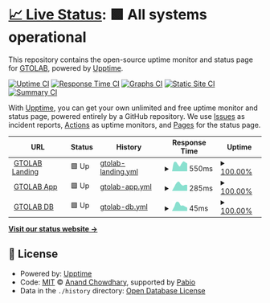 # [📈 Live Status](https://GTOLAB.github.io/upptime): <!--live status--> **🟩 All systems operational**

This repository contains the open-source uptime monitor and status page for [GTOLAB](https://GTOLAB.github.io/upptime), powered by [Upptime](https://github.com/upptime/upptime).

[![Uptime CI](https://github.com/GTOLAB/upptime/workflows/Uptime%20CI/badge.svg)](https://github.com/GTOLAB/upptime/actions?query=workflow%3A%22Uptime+CI%22)
[![Response Time CI](https://github.com/GTOLAB/upptime/workflows/Response%20Time%20CI/badge.svg)](https://github.com/GTOLAB/upptime/actions?query=workflow%3A%22Response+Time+CI%22)
[![Graphs CI](https://github.com/GTOLAB/upptime/workflows/Graphs%20CI/badge.svg)](https://github.com/GTOLAB/upptime/actions?query=workflow%3A%22Graphs+CI%22)
[![Static Site CI](https://github.com/GTOLAB/upptime/workflows/Static%20Site%20CI/badge.svg)](https://github.com/GTOLAB/upptime/actions?query=workflow%3A%22Static+Site+CI%22)
[![Summary CI](https://github.com/GTOLAB/upptime/workflows/Summary%20CI/badge.svg)](https://github.com/GTOLAB/upptime/actions?query=workflow%3A%22Summary+CI%22)

With [Upptime](https://upptime.js.org), you can get your own unlimited and free uptime monitor and status page, powered entirely by a GitHub repository. We use [Issues](https://github.com/GTOLAB/upptime/issues) as incident reports, [Actions](https://github.com/GTOLAB/upptime/actions) as uptime monitors, and [Pages](https://GTOLAB.github.io/upptime) for the status page.

<!--start: status pages-->
<!-- This summary is generated by Upptime (https://github.com/upptime/upptime) -->
<!-- Do not edit this manually, your changes will be overwritten -->
<!-- prettier-ignore -->
| URL | Status | History | Response Time | Uptime |
| --- | ------ | ------- | ------------- | ------ |
| <img alt="" src="https://icons.duckduckgo.com/ip3/www.gtolab.com.ico" height="13"> [GTOLAB Landing](https://www.gtolab.com) | 🟩 Up | [gtolab-landing.yml](https://github.com/GTOLAB/upptime/commits/HEAD/history/gtolab-landing.yml) | <details><summary><img alt="Response time graph" src="./graphs/gtolab-landing/response-time-week.png" height="20"> 550ms</summary><br><a href="https://GTOLAB.github.io/upptime/history/gtolab-landing"><img alt="Response time 507" src="https://img.shields.io/endpoint?url=https%3A%2F%2Fraw.githubusercontent.com%2FGTOLAB%2Fupptime%2FHEAD%2Fapi%2Fgtolab-landing%2Fresponse-time.json"></a><br><a href="https://GTOLAB.github.io/upptime/history/gtolab-landing"><img alt="24-hour response time 534" src="https://img.shields.io/endpoint?url=https%3A%2F%2Fraw.githubusercontent.com%2FGTOLAB%2Fupptime%2FHEAD%2Fapi%2Fgtolab-landing%2Fresponse-time-day.json"></a><br><a href="https://GTOLAB.github.io/upptime/history/gtolab-landing"><img alt="7-day response time 550" src="https://img.shields.io/endpoint?url=https%3A%2F%2Fraw.githubusercontent.com%2FGTOLAB%2Fupptime%2FHEAD%2Fapi%2Fgtolab-landing%2Fresponse-time-week.json"></a><br><a href="https://GTOLAB.github.io/upptime/history/gtolab-landing"><img alt="30-day response time 505" src="https://img.shields.io/endpoint?url=https%3A%2F%2Fraw.githubusercontent.com%2FGTOLAB%2Fupptime%2FHEAD%2Fapi%2Fgtolab-landing%2Fresponse-time-month.json"></a><br><a href="https://GTOLAB.github.io/upptime/history/gtolab-landing"><img alt="1-year response time 507" src="https://img.shields.io/endpoint?url=https%3A%2F%2Fraw.githubusercontent.com%2FGTOLAB%2Fupptime%2FHEAD%2Fapi%2Fgtolab-landing%2Fresponse-time-year.json"></a></details> | <details><summary><a href="https://GTOLAB.github.io/upptime/history/gtolab-landing">100.00%</a></summary><a href="https://GTOLAB.github.io/upptime/history/gtolab-landing"><img alt="All-time uptime 99.97%" src="https://img.shields.io/endpoint?url=https%3A%2F%2Fraw.githubusercontent.com%2FGTOLAB%2Fupptime%2FHEAD%2Fapi%2Fgtolab-landing%2Fuptime.json"></a><br><a href="https://GTOLAB.github.io/upptime/history/gtolab-landing"><img alt="24-hour uptime 100.00%" src="https://img.shields.io/endpoint?url=https%3A%2F%2Fraw.githubusercontent.com%2FGTOLAB%2Fupptime%2FHEAD%2Fapi%2Fgtolab-landing%2Fuptime-day.json"></a><br><a href="https://GTOLAB.github.io/upptime/history/gtolab-landing"><img alt="7-day uptime 100.00%" src="https://img.shields.io/endpoint?url=https%3A%2F%2Fraw.githubusercontent.com%2FGTOLAB%2Fupptime%2FHEAD%2Fapi%2Fgtolab-landing%2Fuptime-week.json"></a><br><a href="https://GTOLAB.github.io/upptime/history/gtolab-landing"><img alt="30-day uptime 100.00%" src="https://img.shields.io/endpoint?url=https%3A%2F%2Fraw.githubusercontent.com%2FGTOLAB%2Fupptime%2FHEAD%2Fapi%2Fgtolab-landing%2Fuptime-month.json"></a><br><a href="https://GTOLAB.github.io/upptime/history/gtolab-landing"><img alt="1-year uptime 99.97%" src="https://img.shields.io/endpoint?url=https%3A%2F%2Fraw.githubusercontent.com%2FGTOLAB%2Fupptime%2FHEAD%2Fapi%2Fgtolab-landing%2Fuptime-year.json"></a></details>
| <img alt="" src="https://icons.duckduckgo.com/ip3/app.gtolab.com.ico" height="13"> [GTOLAB App](https://app.gtolab.com) | 🟩 Up | [gtolab-app.yml](https://github.com/GTOLAB/upptime/commits/HEAD/history/gtolab-app.yml) | <details><summary><img alt="Response time graph" src="./graphs/gtolab-app/response-time-week.png" height="20"> 285ms</summary><br><a href="https://GTOLAB.github.io/upptime/history/gtolab-app"><img alt="Response time 329" src="https://img.shields.io/endpoint?url=https%3A%2F%2Fraw.githubusercontent.com%2FGTOLAB%2Fupptime%2FHEAD%2Fapi%2Fgtolab-app%2Fresponse-time.json"></a><br><a href="https://GTOLAB.github.io/upptime/history/gtolab-app"><img alt="24-hour response time 265" src="https://img.shields.io/endpoint?url=https%3A%2F%2Fraw.githubusercontent.com%2FGTOLAB%2Fupptime%2FHEAD%2Fapi%2Fgtolab-app%2Fresponse-time-day.json"></a><br><a href="https://GTOLAB.github.io/upptime/history/gtolab-app"><img alt="7-day response time 285" src="https://img.shields.io/endpoint?url=https%3A%2F%2Fraw.githubusercontent.com%2FGTOLAB%2Fupptime%2FHEAD%2Fapi%2Fgtolab-app%2Fresponse-time-week.json"></a><br><a href="https://GTOLAB.github.io/upptime/history/gtolab-app"><img alt="30-day response time 341" src="https://img.shields.io/endpoint?url=https%3A%2F%2Fraw.githubusercontent.com%2FGTOLAB%2Fupptime%2FHEAD%2Fapi%2Fgtolab-app%2Fresponse-time-month.json"></a><br><a href="https://GTOLAB.github.io/upptime/history/gtolab-app"><img alt="1-year response time 329" src="https://img.shields.io/endpoint?url=https%3A%2F%2Fraw.githubusercontent.com%2FGTOLAB%2Fupptime%2FHEAD%2Fapi%2Fgtolab-app%2Fresponse-time-year.json"></a></details> | <details><summary><a href="https://GTOLAB.github.io/upptime/history/gtolab-app">100.00%</a></summary><a href="https://GTOLAB.github.io/upptime/history/gtolab-app"><img alt="All-time uptime 100.00%" src="https://img.shields.io/endpoint?url=https%3A%2F%2Fraw.githubusercontent.com%2FGTOLAB%2Fupptime%2FHEAD%2Fapi%2Fgtolab-app%2Fuptime.json"></a><br><a href="https://GTOLAB.github.io/upptime/history/gtolab-app"><img alt="24-hour uptime 100.00%" src="https://img.shields.io/endpoint?url=https%3A%2F%2Fraw.githubusercontent.com%2FGTOLAB%2Fupptime%2FHEAD%2Fapi%2Fgtolab-app%2Fuptime-day.json"></a><br><a href="https://GTOLAB.github.io/upptime/history/gtolab-app"><img alt="7-day uptime 100.00%" src="https://img.shields.io/endpoint?url=https%3A%2F%2Fraw.githubusercontent.com%2FGTOLAB%2Fupptime%2FHEAD%2Fapi%2Fgtolab-app%2Fuptime-week.json"></a><br><a href="https://GTOLAB.github.io/upptime/history/gtolab-app"><img alt="30-day uptime 100.00%" src="https://img.shields.io/endpoint?url=https%3A%2F%2Fraw.githubusercontent.com%2FGTOLAB%2Fupptime%2FHEAD%2Fapi%2Fgtolab-app%2Fuptime-month.json"></a><br><a href="https://GTOLAB.github.io/upptime/history/gtolab-app"><img alt="1-year uptime 100.00%" src="https://img.shields.io/endpoint?url=https%3A%2F%2Fraw.githubusercontent.com%2FGTOLAB%2Fupptime%2FHEAD%2Fapi%2Fgtolab-app%2Fuptime-year.json"></a></details>
| <img alt="" src="https://icons.duckduckgo.com/ip3/app.gtolab.com.ico" height="13"> [GTOLAB DB](https://app.gtolab.com/api/health) | 🟩 Up | [gtolab-db.yml](https://github.com/GTOLAB/upptime/commits/HEAD/history/gtolab-db.yml) | <details><summary><img alt="Response time graph" src="./graphs/gtolab-db/response-time-week.png" height="20"> 45ms</summary><br><a href="https://GTOLAB.github.io/upptime/history/gtolab-db"><img alt="Response time 59" src="https://img.shields.io/endpoint?url=https%3A%2F%2Fraw.githubusercontent.com%2FGTOLAB%2Fupptime%2FHEAD%2Fapi%2Fgtolab-db%2Fresponse-time.json"></a><br><a href="https://GTOLAB.github.io/upptime/history/gtolab-db"><img alt="24-hour response time 26" src="https://img.shields.io/endpoint?url=https%3A%2F%2Fraw.githubusercontent.com%2FGTOLAB%2Fupptime%2FHEAD%2Fapi%2Fgtolab-db%2Fresponse-time-day.json"></a><br><a href="https://GTOLAB.github.io/upptime/history/gtolab-db"><img alt="7-day response time 45" src="https://img.shields.io/endpoint?url=https%3A%2F%2Fraw.githubusercontent.com%2FGTOLAB%2Fupptime%2FHEAD%2Fapi%2Fgtolab-db%2Fresponse-time-week.json"></a><br><a href="https://GTOLAB.github.io/upptime/history/gtolab-db"><img alt="30-day response time 54" src="https://img.shields.io/endpoint?url=https%3A%2F%2Fraw.githubusercontent.com%2FGTOLAB%2Fupptime%2FHEAD%2Fapi%2Fgtolab-db%2Fresponse-time-month.json"></a><br><a href="https://GTOLAB.github.io/upptime/history/gtolab-db"><img alt="1-year response time 59" src="https://img.shields.io/endpoint?url=https%3A%2F%2Fraw.githubusercontent.com%2FGTOLAB%2Fupptime%2FHEAD%2Fapi%2Fgtolab-db%2Fresponse-time-year.json"></a></details> | <details><summary><a href="https://GTOLAB.github.io/upptime/history/gtolab-db">100.00%</a></summary><a href="https://GTOLAB.github.io/upptime/history/gtolab-db"><img alt="All-time uptime 99.99%" src="https://img.shields.io/endpoint?url=https%3A%2F%2Fraw.githubusercontent.com%2FGTOLAB%2Fupptime%2FHEAD%2Fapi%2Fgtolab-db%2Fuptime.json"></a><br><a href="https://GTOLAB.github.io/upptime/history/gtolab-db"><img alt="24-hour uptime 100.00%" src="https://img.shields.io/endpoint?url=https%3A%2F%2Fraw.githubusercontent.com%2FGTOLAB%2Fupptime%2FHEAD%2Fapi%2Fgtolab-db%2Fuptime-day.json"></a><br><a href="https://GTOLAB.github.io/upptime/history/gtolab-db"><img alt="7-day uptime 100.00%" src="https://img.shields.io/endpoint?url=https%3A%2F%2Fraw.githubusercontent.com%2FGTOLAB%2Fupptime%2FHEAD%2Fapi%2Fgtolab-db%2Fuptime-week.json"></a><br><a href="https://GTOLAB.github.io/upptime/history/gtolab-db"><img alt="30-day uptime 100.00%" src="https://img.shields.io/endpoint?url=https%3A%2F%2Fraw.githubusercontent.com%2FGTOLAB%2Fupptime%2FHEAD%2Fapi%2Fgtolab-db%2Fuptime-month.json"></a><br><a href="https://GTOLAB.github.io/upptime/history/gtolab-db"><img alt="1-year uptime 99.99%" src="https://img.shields.io/endpoint?url=https%3A%2F%2Fraw.githubusercontent.com%2FGTOLAB%2Fupptime%2FHEAD%2Fapi%2Fgtolab-db%2Fuptime-year.json"></a></details>

<!--end: status pages-->

[**Visit our status website →**](https://GTOLAB.github.io/upptime)

## 📄 License

- Powered by: [Upptime](https://github.com/upptime/upptime)
- Code: [MIT](./LICENSE) © [Anand Chowdhary](https://anandchowdhary.com), supported by [Pabio](https://pabio.com)
- Data in the `./history` directory: [Open Database License](https://opendatacommons.org/licenses/odbl/1-0/)
